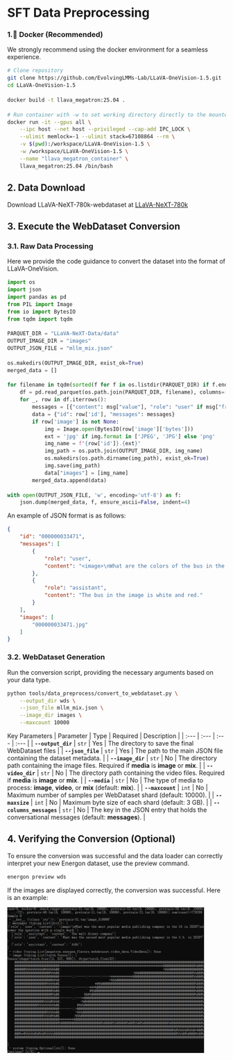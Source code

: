 # SFT Data Preprocessing

### 1.🐳 Docker (Recommended)

We strongly recommend using the docker environment for a seamless experience.

```bash
# Clone repository
git clone https://github.com/EvolvingLMMs-Lab/LLaVA-OneVision-1.5.git
cd LLaVA-OneVision-1.5

docker build -t llava_megatron:25.04 .

# Run container with -w to set working directory directly to the mounted volume
docker run -it --gpus all \
    --ipc host --net host --privileged --cap-add IPC_LOCK \
    --ulimit memlock=-1 --ulimit stack=67108864 --rm \
    -v $(pwd):/workspace/LLaVA-OneVision-1.5 \
    -w /workspace/LLaVA-OneVision-1.5 \
    --name "llava_megatron_container" \
    llava_megatron:25.04 /bin/bash
```

## 2\. Data Download

Download LLaVA-NeXT-780k-webdataset at [LLaVA-NeXT-780k](https://huggingface.co/datasets/lmms-lab/LLaVA-NeXT-Data)


## 3\. Execute the WebDataset Conversion

### 3.1. Raw Data Processing
Here we provide the code guidance to convert the dataset into the format of LLaVA-OneVision.

```python
import os
import json
import pandas as pd
from PIL import Image
from io import BytesIO
from tqdm import tqdm

PARQUET_DIR = "LLaVA-NeXT-Data/data"
OUTPUT_IMAGE_DIR = "images"
OUTPUT_JSON_FILE = "mllm_mix.json"

os.makedirs(OUTPUT_IMAGE_DIR, exist_ok=True)
merged_data = []

for filename in tqdm(sorted(f for f in os.listdir(PARQUET_DIR) if f.endswith('.parquet'))):
    df = pd.read_parquet(os.path.join(PARQUET_DIR, filename), columns=['id', 'conversations', 'image'])
    for _, row in df.iterrows():
        messages = [{"content": msg["value"], "role": "user" if msg["from"]=="human" else "assistant"} for msg in row['conversations'].tolist()]
        data = {"id": row['id'], "messages": messages}
        if row['image'] is not None:
            img = Image.open(BytesIO(row['image']['bytes']))
            ext = 'jpg' if img.format in ['JPEG', 'JPG'] else 'png'
            img_name = f"{row['id']}.{ext}"
            img_path = os.path.join(OUTPUT_IMAGE_DIR, img_name)
            os.makedirs(os.path.dirname(img_path), exist_ok=True)
            img.save(img_path)
            data["images"] = [img_name]
        merged_data.append(data)

with open(OUTPUT_JSON_FILE, 'w', encoding='utf-8') as f:
    json.dump(merged_data, f, ensure_ascii=False, indent=4)

```

An example of JSON format is as follows:
```json
{
    "id": "000000033471",
    "messages": [
        {
            "role": "user",
            "content": "<image>\nWhat are the colors of the bus in the image?\nAnswer the question with GPT-T-COCO format."
        },
        {
            "role": "assistant",
            "content": "The bus in the image is white and red."
        }
    ],
    "images": [
        "000000033471.jpg"
    ]
}
```


### 3.2. WebDataset Generation

Run the conversion script, providing the necessary arguments based on your data type.

```bash
python tools/data_preprocess/convert_to_webdataset.py \
    --output_dir wds \
    --json_file mllm_mix.json \
    --image_dir images \
    --maxcount 10000
```
Key Parameters
| Parameter | Type | Required | Description |
| :--- | :--- | :--- | :--- |
| **`--output_dir`** | `str` | Yes | The directory to save the final WebDataset files |
| **`--json_file`** | `str` | Yes | The path to the main JSON file containing the dataset metadata. |
| **`--image_dir`** | `str` | No | The directory path containing the image files. Required if **media** is **image** or **mix**. |
| **`--video_dir`** | `str` | No | The directory path containing the video files. Required if **media** is **image** or **mix**. |
| **`--media`** | `str` | No | The type of media to process: **image**, **video**, or **mix** (default: **mix**). |
| **`--maxcount`** | `int` | No | Maximum number of samples per WebDataset shard (default: $10000$). |
| **`--maxsize`** | `int` | No | Maximum byte size of each shard (default: $3$ GB). |
| **`--columns_messages`** | `str` | No | The key in the JSON entry that holds the conversational messages (default: **messages**). |


## 4\. Verifying the Conversion (Optional)
To ensure the conversion was successful and the data loader can correctly interpret your new Energon dataset, use the preview command.
```bash
energon preview wds
```
If the images are displayed correctly, the conversion was successful.
Here is an example:

<img src="../asset/wds_verification.png" style="max-width: 90%; height: auto;">
